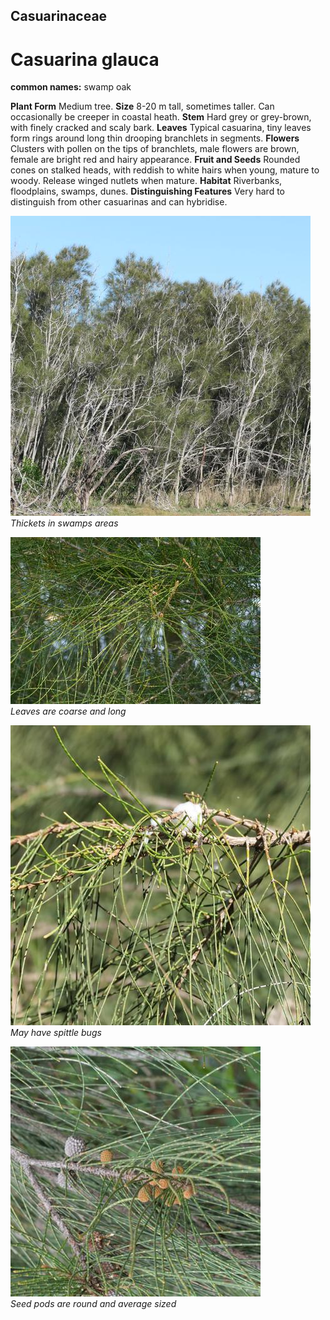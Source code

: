 ## Casuarinaceae
# Casuarina glauca
**common names:** swamp oak

**Plant Form** Medium tree. **Size** 8-20 m tall, sometimes taller. Can occasionally be creeper in coastal heath. **Stem** Hard grey or grey-brown, with finely cracked and scaly bark. **Leaves** Typical casuarina, tiny leaves form rings around long thin drooping branchlets in segments. **Flowers** Clusters with pollen on the tips of branchlets, male flowers are brown, female are bright red and hairy appearance. **Fruit and Seeds** Rounded cones on stalked heads, with reddish to white hairs when young, mature to woody. Release winged nutlets when mature. **Habitat** Riverbanks, floodplains, swamps, dunes. **Distinguishing Features** Very hard to distinguish from other casuarinas and can hybridise.


![Thickets in swamps areas](104600_P1234549.jpg)  
 *Thickets in swamps areas* 

![Leaves are coarse and long](72341_P7060563.jpg)  
 *Leaves are coarse and long* 

![May have spittle bugs](105001_P1245166.jpg)  
 *May have spittle bugs* 

![Seed pods are round and average sized](64990_P1042580.jpg)  
 *Seed pods are round and average sized* 

